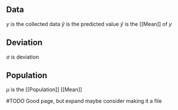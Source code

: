 ## Data
$y$ is the collected data
$\hat{y}$ is the predicted value
$\bar{y}$ is the [[Mean]] of $y$

## Deviation
$σ$ is deviation

## Population
$μ$ is the [[Population]] [[Mean]]

#TODO Good page, but expand maybe consider making it a file